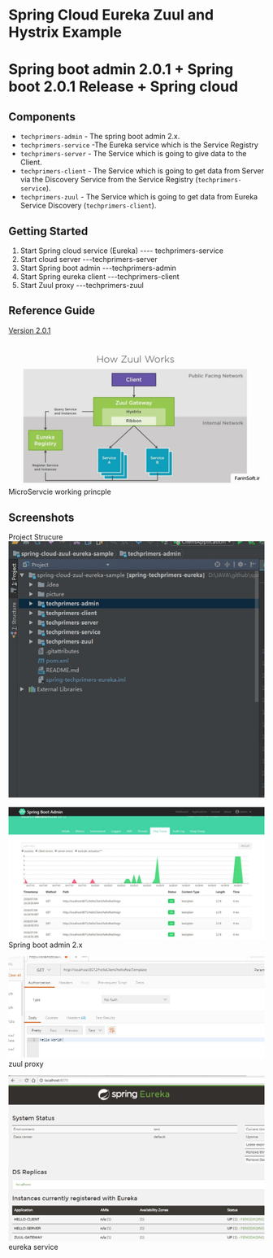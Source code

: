 # Spring Cloud  Eureka Zuul and Hystrix Example
Spring boot admin 2.0.1   +  Spring boot 2.0.1 Release + Spring cloud  
===============================

## Components
- `techprimers-admin` -  The spring boot admin 2.x.
- `techprimers-service` -The Eureka service which is the Service Registry
- `techprimers-server` - The Service which is going to give data to the Client.
- `techprimers-client` - The Service which is going to get data from Server via the Discovery Service from the Service Registry (`techprimers-service`).
- `techprimers-zuul` - The Service which is going to get data from Eureka Service  Discovery (`techprimers-client`).  



## Getting Started
 1. Start Spring cloud service (Eureka) ---- techprimers-service
 2. Start cloud server  ---techprimers-server
 3. Start Spring boot admin  ---techprimers-admin
 4. Start Spring eureka client  ---techprimers-client
 5. Start Zuul proxy  ---techprimers-zuul
## Reference Guide
[Version 2.0.1](http://codecentric.github.io/spring-boot-admin/2.0.1/)


![Screenshot application list](/picture/Java-microservices.jpg)
MicroServcie working princple 

## Screenshots 

 Project Strucure
![Screenshot application list](/picture/projectStructure.png)
 

![Screenshot application list](/picture/metric.png)
Spring boot admin 2.x 
 
 ![Screenshot application list](/picture/zuulproxy.png)
 zuul proxy
 

 ![Screenshot application list](/picture/eureka.png)
 eureka service 




